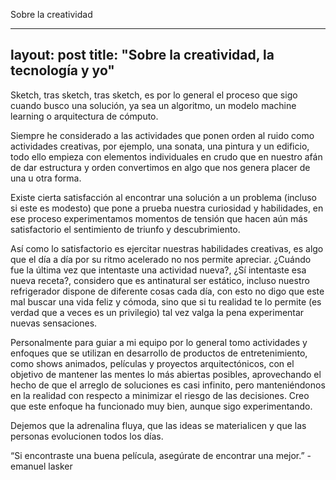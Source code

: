 Sobre la creatividad

---
layout: post
title:  "Sobre la creatividad, la tecnología y yo"
---

Sketch, tras sketch, tras sketch, es por lo general el proceso que sigo cuando busco una solución, ya sea un algoritmo, un modelo machine learning o arquitectura de cómputo.

Siempre he considerado a las actividades que ponen orden al ruido como actividades creativas, por ejemplo, una sonata, una pintura y un edificio, todo ello empieza con elementos individuales en crudo que en nuestro afán de dar estructura y orden convertimos en algo que nos genera placer de una u otra forma.

Existe cierta satisfacción al encontrar una solución a un problema (incluso si este es modesto) que pone a prueba nuestra curiosidad y habilidades, en ese proceso experimentamos momentos de tensión que hacen aún más satisfactorio el sentimiento de triunfo y descubrimiento.

Así como lo satisfactorio es ejercitar nuestras habilidades creativas, es algo que el día a día por su ritmo acelerado no nos permite apreciar. ¿Cuándo fue la última vez que intentaste una actividad nueva?, ¿Sí intentaste esa nueva receta?, considero que es antinatural ser estático, incluso nuestro refrigerador dispone de diferente cosas cada día, con esto no digo que este mal buscar una vida feliz y cómoda, sino que si tu realidad te lo permite (es verdad que a veces es un privilegio) tal vez valga la pena experimentar nuevas sensaciones.

Personalmente para guiar a mi equipo por lo general tomo actividades y enfoques que se utilizan en desarrollo de productos de entretenimiento, como shows animados, películas y proyectos arquitectónicos, con el objetivo de mantener las mentes lo más abiertas posibles, aprovechando el hecho de que el arreglo de soluciones es casi infinito, pero manteniéndonos en la realidad con respecto a minimizar el riesgo de las decisiones. Creo que este enfoque ha funcionado muy bien, aunque sigo experimentando.

Dejemos que la adrenalina fluya, que las ideas se materialicen y que las personas evolucionen todos los días.

“Si encontraste una buena película, asegúrate de encontrar una mejor.” - emanuel lasker
